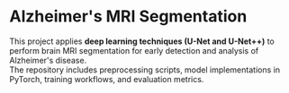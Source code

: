 # Alzheimer's MRI Segmentation

This project applies **deep learning techniques (U-Net and U-Net++)** to perform brain MRI segmentation for early detection and analysis of Alzheimer's disease.  
The repository includes preprocessing scripts, model implementations in PyTorch, training workflows, and evaluation metrics.

